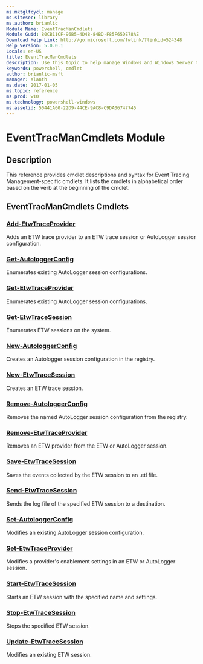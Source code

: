 ```yaml
---
ms.mktglfcycl: manage
ms.sitesec: library
ms.author: brianlic
Module Name: EventTracManCmdlets
Module Guid: 80CB11CF-96B5-4D48-84BD-F85F65DE78AE
Download Help Link: http://go.microsoft.com/fwlink/?linkid=524348
Help Version: 5.0.0.1
Locale: en-US
title: EventTracManCmdlets
description: Use this topic to help manage Windows and Windows Server technologies with Windows PowerShell.
keywords: powershell, cmdlet
author: brianlic-msft
manager: alanth
ms.date: 2017-01-05
ms.topic: reference
ms.prod: w10
ms.technology: powershell-windows
ms.assetid: 50441A60-22D9-44CE-9AC8-C9DA06747745
---
```


# EventTracManCmdlets Module
## Description
This reference provides cmdlet descriptions and syntax for Event Tracing Management-specific cmdlets. It lists the cmdlets in alphabetical order based on the verb at the beginning of the cmdlet.

## EventTracManCmdlets Cmdlets
### [Add-EtwTraceProvider](./Add-EtwTraceProvider.md)
Adds an ETW trace provider to an ETW trace session or AutoLogger session configuration.

### [Get-AutologgerConfig](./Get-AutologgerConfig.md)
Enumerates existing AutoLogger session configurations.

### [Get-EtwTraceProvider](./Get-EtwTraceProvider.md)
Enumerates existing AutoLogger session configurations.

### [Get-EtwTraceSession](./Get-EtwTraceSession.md)
Enumerates ETW sessions on the system.

### [New-AutologgerConfig](./New-AutologgerConfig.md)
Creates an Autologger session configuration in the registry.

### [New-EtwTraceSession](./New-EtwTraceSession.md)
Creates an ETW trace session.

### [Remove-AutologgerConfig](./Remove-AutologgerConfig.md)
Removes the named AutoLogger session configuration from the registry.

### [Remove-EtwTraceProvider](./Remove-EtwTraceProvider.md)
Removes an ETW provider from the ETW or AutoLogger session.

### [Save-EtwTraceSession](./Save-EtwTraceSession.md)
Saves the events collected by the ETW session to an .etl file.

### [Send-EtwTraceSession](./Send-EtwTraceSession.md)
Sends the log file of the specified ETW session to a destination.

### [Set-AutologgerConfig](./Set-AutologgerConfig.md)
Modifies an existing AutoLogger session configuration.

### [Set-EtwTraceProvider](./Set-EtwTraceProvider.md)
Modifies a provider's enablement settings in an ETW or AutoLogger session.

### [Start-EtwTraceSession](./Start-EtwTraceSession.md)
Starts an ETW session with the specified name and settings.

### [Stop-EtwTraceSession](./Stop-EtwTraceSession.md)
Stops the specified ETW session.

### [Update-EtwTraceSession](./Update-EtwTraceSession.md)
Modifies an existing ETW session.


